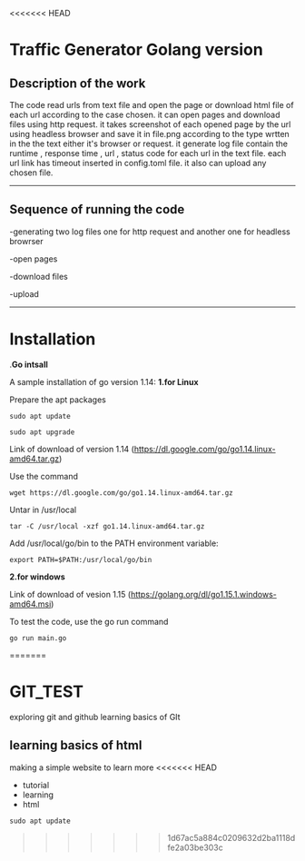 <<<<<<< HEAD
# Traffic Generator Golang version
## Description of the work

The code read urls from text file and open the page or download html file of each url according to the case chosen. 
it can open pages and download files using http request. 
it takes screenshot of each opened page by the url using headless browser and save it in file.png according to the type wrtten in the the text either it's browser or request.
it generate log file contain the runtime , response time , url , status code for each url in the text file. 
each url link has timeout inserted in config.toml file.
it also can upload any chosen file.

---

## Sequence of running the code
-generating two log files one for http request and another one for headless browrser

-open pages

-download files

-upload

--- 

# Installation 

.**Go intsall**

 A sample installation of go version 1.14:
 **1.for Linux**
 
 Prepare the apt packages
 
 `` sudo apt update                    
  ``
  
 ``sudo apt upgrade
 ``
 
 Link of download of version 1.14 (https://dl.google.com/go/go1.14.linux-amd64.tar.gz)

Use the command

``
 wget https://dl.google.com/go/go1.14.linux-amd64.tar.gz
 ``
 
 Untar in /usr/local

``
 tar -C /usr/local -xzf go1.14.linux-amd64.tar.gz                   
 ``
 
 Add /usr/local/go/bin to the PATH environment variable:
 
 ``
 export PATH=$PATH:/usr/local/go/bin             
``

**2.for windows**

Link of download of vesion 1.15 (https://golang.org/dl/go1.15.1.windows-amd64.msi)


To test the code, use the go run command

``go run main.go
``

=======
# GIT_TEST
exploring git and github
learning basics of GIt
## learning basics of html 
making a simple website to learn more 
<<<<<<< HEAD
* tutorial 
* learning
* html

`` sudo apt update ``



>>>>>>> 1d67ac5a884c0209632d2ba1118dfe2a03be303c

